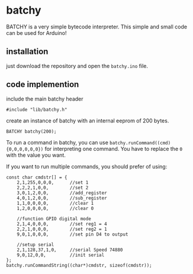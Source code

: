 # batchy

BATCHY is a very simple bytecode interpreter. This simple and small code can be used for Arduino!

## installation
just download the repository and open the `batchy.ino` file.

## code implemention

include the main batchy header
```
#include "lib/batchy.h"
```
create an instance of batchy with an internal eeprom of 200 bytes.
```
BATCHY batchy(200);
```

To run a command in batchy, you can use `batchy.runCommand((cmd){0,0,0,0,0,0})` for interpreting one command. You have to replace the `0` with the value you want.

If you want to run multiple commands, you should prefer of using:
```
const char cmdstr[] = {
	2,1,255,0,0,0,  	//set 1
	2,2,2,1,0,0,  		//set 2
	3,0,1,2,0,0,  		//add_register
	4,0,1,2,0,0,  		//sub_register
	1,1,0,0,0,0,  		//clear 1
	1,2,0,0,0,0,   		//clear 0

	//function GPIO digital mode
	2,1,4,0,0,0,      	//set reg1 = 4
	2,2,1,0,0,0,      	//set reg2 = 1
	9,0,1,0,0,0,      	//set pin D4 to output

	//setup serial
	2,1,128,37,1,0,   	//serial Speed 74880
	9,0,12,0,0,      	//init serial
};
batchy.runCommandString((char*)cmdstr, sizeof(cmdstr));
```
